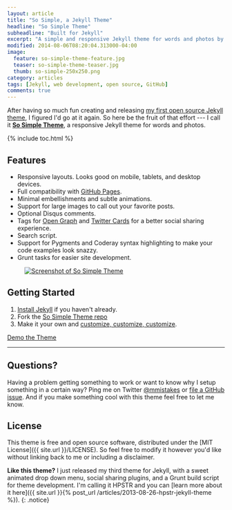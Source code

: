 ```yaml
---
layout: article
title: "So Simple, a Jekyll Theme"
headline: "So Simple Theme"
subheadline: "Built for Jekyll"
excerpt: "A simple and responsive Jekyll theme for words and photos by designer Michael Rose."
modified: 2014-08-06T08:20:04.313000-04:00
image: 
  feature: so-simple-theme-feature.jpg
  teaser: so-simple-theme-teaser.jpg
  thumb: so-simple-250x250.png
category: articles
tags: [Jekyll, web development, open source, GitHub]
comments: true
---
```


After having so much fun creating and releasing [my first open source Jekyll theme](http://mmistakes.github.io/minimal-mistakes), I figured I'd go at it again. So here be the fruit of that effort --- I call it [**So Simple Theme**](http://mmistakes.github.io/so-simple-theme), a responsive Jekyll theme for words and photos. 

{% include toc.html %}

## Features

* Responsive layouts. Looks good on mobile, tablets, and desktop devices.
* Full compatibility with [GitHub Pages](http://pages.github.com/).
* Minimal embellishments and subtle animations. 
* Support for large images to call out your favorite posts.
* Optional Disqus comments.
* Tags for [Open Graph](https://developers.facebook.com/docs/opengraph/) and [Twitter Cards](https://dev.twitter.com/docs/cards) for a better social sharing experience.
* Search script.
* Support for Pygments and Coderay syntax highlighting to make your code examples look snazzy.
* Grunt tasks for easier site development.

<figure class="large">
	<a href="http://mmistakes.github.io/so-simple-theme/" title="Preview So Simple Theme"><img src="{{ site.url }}/images/so-simple-theme-preview.jpg" alt="Screenshot of So Simple Theme"></a>
</figure>

## Getting Started

1. [Install Jekyll](http://jekyllrb.com) if you haven't already.
2. Fork the [So Simple Theme repo](http://github.com/mmistakes/so-simple-theme/)
3. Make it your own and [customize, customize, customize](http://mmistakes.github.io/so-simple-theme/theme-setup/).

<div markdown="0"><a href="http://mmistakes.github.io/so-simple-theme/" class="btn">Demo the Theme</a></div>

---

## Questions?

Having a problem getting something to work or want to know why I setup something in a certain way? Ping me on Twitter [@mmistakes](http://twitter.com/mmistakes) or [file a GitHub issue](https://github.com/mmistakes/so-simple-theme/issues/new). And if you make something cool with this theme feel free to let me know.

## License

This theme is free and open source software, distributed under the [MIT License]({{ site.url }}/LICENSE). So feel free to modify it however you'd like without linking back to me or including a disclaimer.

**Like this theme?** I just released my third theme for Jekyll, with a sweet animated drop down menu, social sharing plugins, and a Grunt build script for theme development. I'm calling it HPSTR and you can [learn more about it here]({{ site.url }}{% post_url /articles/2013-08-26-hpstr-jekyll-theme %}).
{: .notice}

[^1]: Example: *domain.com/category-name/post-title*